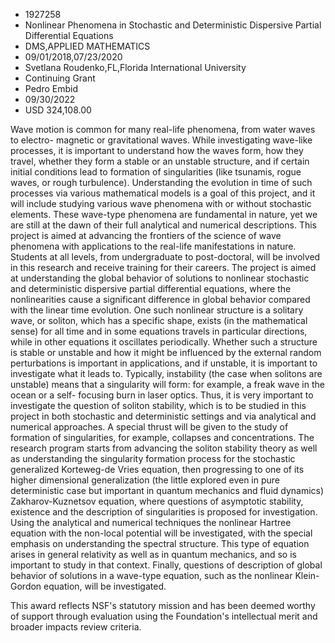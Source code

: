 
* 1927258
* Nonlinear Phenomena in Stochastic and Deterministic Dispersive Partial Differential Equations
* DMS,APPLIED MATHEMATICS
* 09/01/2018,07/23/2020
* Svetlana Roudenko,FL,Florida International University
* Continuing Grant
* Pedro Embid
* 09/30/2022
* USD 324,108.00

Wave motion is common for many real-life phenomena, from water waves to electro-
magnetic or gravitational waves. While investigating wave-like processes, it is
important to understand how the waves form, how they travel, whether they form a
stable or an unstable structure, and if certain initial conditions lead to
formation of singularities (like tsunamis, rogue waves, or rough turbulence).
Understanding the evolution in time of such processes via various mathematical
models is a goal of this project, and it will include studying various wave
phenomena with or without stochastic elements. These wave-type phenomena are
fundamental in nature, yet we are still at the dawn of their full analytical and
numerical descriptions. This project is aimed at advancing the frontiers of the
science of wave phenomena with applications to the real-life manifestations in
nature. Students at all levels, from undergraduate to post-doctoral, will be
involved in this research and receive training for their careers. The project is
aimed at understanding the global behavior of solutions to nonlinear stochastic
and deterministic dispersive partial differential equations, where the
nonlinearities cause a significant difference in global behavior compared with
the linear time evolution. One such nonlinear structure is a solitary wave, or
soliton, which has a specific shape, exists (in the mathematical sense) for all
time and in some equations travels in particular directions, while in other
equations it oscillates periodically. Whether such a structure is stable or
unstable and how it might be influenced by the external random perturbations is
important in applications, and if unstable, it is important to investigate what
it leads to. Typically, instability (the case when solitons are unstable) means
that a singularity will form: for example, a freak wave in the ocean or a self-
focusing burn in laser optics. Thus, it is very important to investigate the
question of soliton stability, which is to be studied in this project in both
stochastic and deterministic settings and via analytical and numerical
approaches. A special thrust will be given to the study of formation of
singularities, for example, collapses and concentrations. The research program
starts from advancing the soliton stability theory as well as understanding the
singularity formation process for the stochastic generalized Korteweg-de Vries
equation, then progressing to one of its higher dimensional generalization (the
little explored even in pure deterministic case but important in quantum
mechanics and fluid dynamics) Zakharov-Kuznetsov equation, where questions of
asymptotic stability, existence and the description of singularities is proposed
for investigation. Using the analytical and numerical techniques the nonlinear
Hartree equation with the non-local potential will be investigated, with the
special emphasis on understanding the spectral structure. This type of equation
arises in general relativity as well as in quantum mechanics, and so is
important to study in that context. Finally, questions of description of global
behavior of solutions in a wave-type equation, such as the nonlinear Klein-
Gordon equation, will be investigated.

This award reflects NSF's statutory mission and has been deemed worthy of
support through evaluation using the Foundation's intellectual merit and broader
impacts review criteria.
